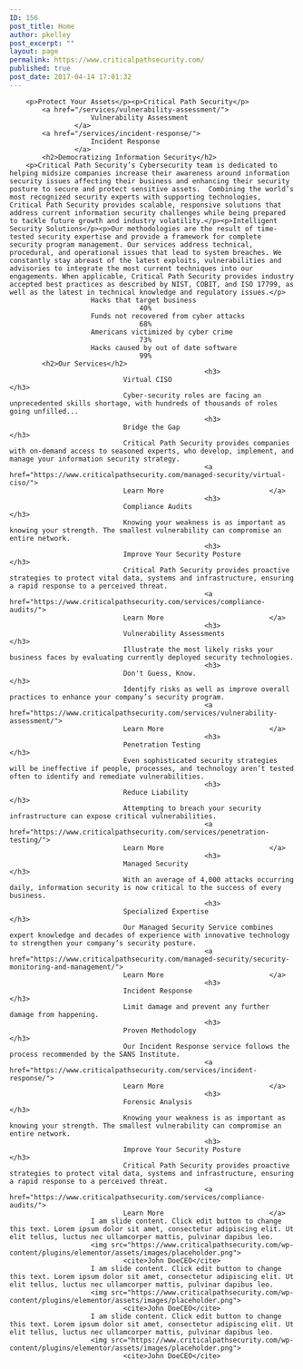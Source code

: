 ```yaml
---
ID: 156
post_title: Home
author: pkelley
post_excerpt: ""
layout: page
permalink: https://www.criticalpathsecurity.com/
published: true
post_date: 2017-04-14 17:01:32
---
```


		<p>Protect Your Assets</p><p>Critical Path Security</p>		
			<a href="/services/vulnerability-assessment/">
						Vulnerability Assessment
					</a>
			<a href="/services/incident-response/">
						Incident Response
					</a>
			<h2>Democratizing Information Security</h2>		
		<p>Critical Path Security’s Cybersecurity team is dedicated to helping midsize companies increase their awareness around information security issues affecting their business and enhancing their security posture to secure and protect sensitive assets.  Combining the world’s most recognized security experts with supporting technologies, Critical Path Security provides scalable, responsive solutions that address current information security challenges while being prepared to tackle future growth and industry volatility.</p><p>Intelligent Security Solutions</p><p>Our methodologies are the result of time-tested security expertise and provide a framework for complete security program management. Our services address technical, procedural, and operational issues that lead to system breaches. We constantly stay abreast of the latest exploits, vulnerabilities and advisories to integrate the most current techniques into our engagements. When applicable, Critical Path Security provides industry accepted best practices as described by NIST, COBIT, and ISO 17799, as well as the latest in technical knowledge and regulatory issues.</p>		
						Hacks that target business
									40%
						Funds not recovered from cyber attacks
									68%
						Americans victimized by cyber crime
									73%
						Hacks caused by out of date software
									99%
			<h2>Our Services</h2>		
													<h3>
								Virtual CISO							</h3>
								Cyber-security roles are facing an unprecedented skills shortage, with hundreds of thousands of roles going unfilled...							
													<h3>
								Bridge the Gap							</h3>
								Critical Path Security provides companies with on-demand access to seasoned experts, who develop, implement, and manage your information security strategy.							
													<a href="https://www.criticalpathsecurity.com/managed-security/virtual-ciso/">
								Learn More							</a>
													<h3>
								Compliance Audits							</h3>
								Knowing your weakness is as important as knowing your strength. The smallest vulnerability can compromise an entire network.							
													<h3>
								Improve Your Security Posture							</h3>
								Critical Path Security provides proactive strategies to protect vital data, systems and infrastructure, ensuring a rapid response to a perceived threat. 							
													<a href="https://www.criticalpathsecurity.com/services/compliance-audits/">
								Learn More							</a>
													<h3>
								Vulnerability Assessments							</h3>
								Illustrate the most likely risks your business faces by evaluating currently deployed security technologies. 							
													<h3>
								Don't Guess, Know.							</h3>
								Identify risks as well as improve overall practices to enhance your company’s security program.							
													<a href="https://www.criticalpathsecurity.com/services/vulnerability-assessment/">
								Learn More							</a>
													<h3>
								Penetration Testing							</h3>
								Even sophisticated security strategies will be ineffective if people, processes, and technology aren’t tested often to identify and remediate vulnerabilities.							
													<h3>
								Reduce Liability							</h3>
								Attempting to breach your security infrastructure can expose critical vulnerabilities.							
													<a href="https://www.criticalpathsecurity.com/services/penetration-testing/">
								Learn More							</a>
													<h3>
								Managed Security							</h3>
								With an average of 4,000 attacks occurring daily, information security is now critical to the success of every business.							
													<h3>
								Specialized Expertise							</h3>
								Our Managed Security Service combines expert knowledge and decades of experience with innovative technology to strengthen your company’s security posture. 							
													<a href="https://www.criticalpathsecurity.com/managed-security/security-monitoring-and-management/">
								Learn More							</a>
													<h3>
								Incident Response							</h3>
								Limit damage and prevent any further damage from happening.							
													<h3>
								Proven Methodology							</h3>
								Our Incident Response service follows the process recommended by the SANS Institute.							
													<a href="https://www.criticalpathsecurity.com/services/incident-response/">
								Learn More							</a>
													<h3>
								Forensic Analysis							</h3>
								Knowing your weakness is as important as knowing your strength. The smallest vulnerability can compromise an entire network.							
													<h3>
								Improve Your Security Posture							</h3>
								Critical Path Security provides proactive strategies to protect vital data, systems and infrastructure, ensuring a rapid response to a perceived threat. 							
													<a href="https://www.criticalpathsecurity.com/services/compliance-audits/">
								Learn More							</a>
						I am slide content. Click edit button to change this text. Lorem ipsum dolor sit amet, consectetur adipiscing elit. Ut elit tellus, luctus nec ullamcorper mattis, pulvinar dapibus leo.					
						<img src="https://www.criticalpathsecurity.com/wp-content/plugins/elementor/assets/images/placeholder.png">
								<cite>John DoeCEO</cite>			
						I am slide content. Click edit button to change this text. Lorem ipsum dolor sit amet, consectetur adipiscing elit. Ut elit tellus, luctus nec ullamcorper mattis, pulvinar dapibus leo.					
						<img src="https://www.criticalpathsecurity.com/wp-content/plugins/elementor/assets/images/placeholder.png">
								<cite>John DoeCEO</cite>			
						I am slide content. Click edit button to change this text. Lorem ipsum dolor sit amet, consectetur adipiscing elit. Ut elit tellus, luctus nec ullamcorper mattis, pulvinar dapibus leo.					
						<img src="https://www.criticalpathsecurity.com/wp-content/plugins/elementor/assets/images/placeholder.png">
								<cite>John DoeCEO</cite>